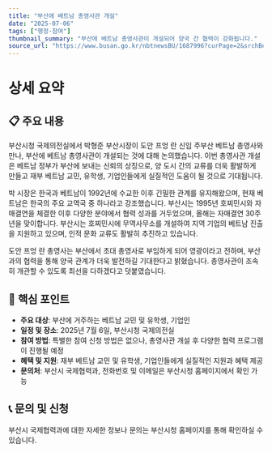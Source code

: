 ```yaml
---
title: "부산에 베트남 총영사관 개설"
date: "2025-07-06"
tags: ["행정·참여"]
thumbnail_summary: "부산에 베트남 총영사관이 개설되어 양국 간 협력이 강화됩니다."
source_url: "https://www.busan.go.kr/nbtnewsBU/1687996?curPage=2&srchBeginDt=&srchEndDt=&srchKey=&srchText="
---
```


# 상세 요약

## 📋 주요 내용
부산시청 국제의전실에서 박형준 부산시장이 도안 프엉 란 신임 주부산 베트남 총영사와 만나, 부산에 베트남 총영사관이 개설되는 것에 대해 논의했습니다. 이번 총영사관 개설은 베트남 정부가 부산에 보내는 신뢰의 상징으로, 양 도시 간의 교류를 더욱 활발하게 만들고 재부 베트남 교민, 유학생, 기업인들에게 실질적인 도움이 될 것으로 기대됩니다.

박 시장은 한국과 베트남이 1992년에 수교한 이후 긴밀한 관계를 유지해왔으며, 현재 베트남은 한국의 주요 교역국 중 하나라고 강조했습니다. 부산시는 1995년 호찌민시와 자매결연을 체결한 이후 다양한 분야에서 협력 성과를 거두었으며, 올해는 자매결연 30주년을 맞이합니다. 부산시는 호찌민시에 무역사무소를 개설하여 지역 기업의 베트남 진출을 지원하고 있으며, 인적 문화 교류도 활발히 추진하고 있습니다.

도안 프엉 란 총영사는 부산에서 초대 총영사로 부임하게 되어 영광이라고 전하며, 부산과의 협력을 통해 양국 관계가 더욱 발전하길 기대한다고 밝혔습니다. 총영사관이 조속히 개관할 수 있도록 최선을 다하겠다고 덧붙였습니다.

## 🎯 핵심 포인트
- **주요 대상**: 부산에 거주하는 베트남 교민 및 유학생, 기업인
- **일정 및 장소**: 2025년 7월 6일, 부산시청 국제의전실
- **참여 방법**: 특별한 참여 신청 방법은 없으나, 총영사관 개설 후 다양한 협력 프로그램이 진행될 예정
- **혜택 및 지원**: 재부 베트남 교민 및 유학생, 기업인들에게 실질적인 지원과 혜택 제공
- **문의처**: 부산시 국제협력과, 전화번호 및 이메일은 부산시청 홈페이지에서 확인 가능

## 📞 문의 및 신청
부산시 국제협력과에 대한 자세한 정보나 문의는 부산시청 홈페이지를 통해 확인하실 수 있습니다.